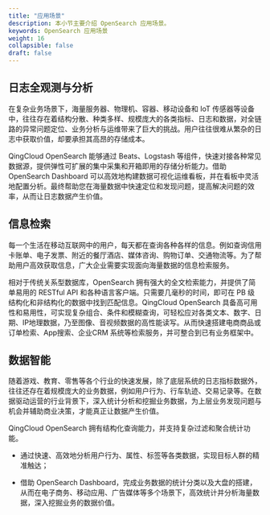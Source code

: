 ```yaml
---
title: "应用场景"
description: 本小节主要介绍 OpenSearch 应用场景。 
keywords: OpenSearch 应用场景 
weight: 16
collapsible: false
draft: false
---
```




## 日志全观测与分析

在复杂业务场景下，海量服务器、物理机、容器、移动设备和 IoT 传感器等设备中，往往存在着结构分散、种类多样、规模庞大的各类指标、日志和数据，对全链路的异常问题定位、业务分析与运维带来了巨大的挑战。用户往往很难从繁杂的日志中获取价值，却要承担其高昂的存储成本。

QingCloud OpenSearch 能够通过 Beats、Logstash 等组件，快速对接各种常见数据源，提供弹性可扩展的集中采集和开箱即用的存储分析能力。借助 OpenSearch Dashboard 可以高效地构建数据可视化运维看板，并在看板中灵活地配置分析。最终帮助您在海量数据中快速定位和发现问题，提高解决问题的效率，从而让日志数据产生价值。

## 信息检索

每一个生活在移动互联网中的用户，每天都在查询各种各样的信息。例如查询信用卡账单、电子发票、附近的餐厅酒店、媒体咨询、购物订单、交通物流等。为了帮助用户高效获取信息，广大企业需要实现面向海量数据的信息检索服务。

相对于传统关系型数据库，OpenSearch 拥有强大的全文检索能力，并提供了简单易用的 RESTful API 和各种语言客户端。只需要几毫秒的时间，即可在 PB 级结构化和非结构化的数据中找到匹配信息。QingCloud OpenSearch 具备高可用性和易用性，可实现复杂组合、条件和模糊查询，可轻松应对各类文本、数字、日期、IP地理数据，乃至图像、音视频数据的高性能读写。从而快速搭建电商商品或订单检索、App搜索、企业CRM 系统等检索服务，并可整合到已有业务框架中。

## 数据智能

随着游戏、教育、零售等各个行业的快速发展，除了底层系统的日志指标数据外，往往还存在着规模庞大的业务数据，例如用户行为、行车轨迹、交易记录等。在数据驱动运营的行业背景下，深入统计分析和挖掘业务数据，为上层业务发现问题与机会并辅助商业决策，才能真正让数据产生价值。

QingCloud OpenSearch 拥有结构化查询能力，并支持复杂过滤和聚合统计功能。

- 通过快速、高效地分析用户行为、属性、标签等各类数据，实现目标人群的精准触达；

- 借助 OpenSearch Dashboard，完成业务数据的统计分类以及大盘的搭建，从而在电子商务、移动应用、广告媒体等多个场景下，高效统计并分析海量数据，深入挖掘业务的数据价值。
